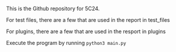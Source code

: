 This is the Github repository for 5C24.

For test files, there are a few that are used in the report in test_files

For plugins, there are a few that are used in the resport in plugins

Execute the program by running `python3 main.py`
